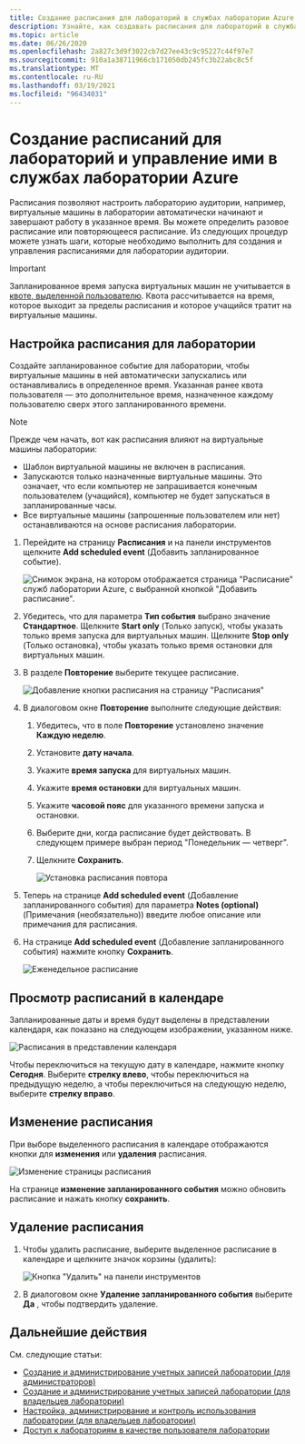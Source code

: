 ```yaml
---
title: Создание расписания для лабораторий в службах лаборатории Azure | Документация Майкрософт
description: Узнайте, как создавать расписания для лабораторий в службах лаборатории Azure, чтобы виртуальные машины в лаборатории запускались и завершать работу в указанное время.
ms.topic: article
ms.date: 06/26/2020
ms.openlocfilehash: 2a827c3d9f3022cb7d27ee43c9c95227c44f97e7
ms.sourcegitcommit: 910a1a38711966cb171050db245fc3b22abc8c5f
ms.translationtype: MT
ms.contentlocale: ru-RU
ms.lasthandoff: 03/19/2021
ms.locfileid: "96434031"
---
```

# <a name="create-and-manage-schedules-for-labs-in-azure-lab-services"></a>Создание расписаний для лабораторий и управление ими в службах лаборатории Azure 
Расписания позволяют настроить лабораторию аудитории, например, виртуальные машины в лаборатории автоматически начинают и завершают работу в указанное время. Вы можете определить разовое расписание или повторяющееся расписание. Из следующих процедур можете узнать шаги, которые необходимо выполнить для создания и управления расписаниями для лаборатории аудитории. 

> [!IMPORTANT]
> Запланированное время запуска виртуальных машин не учитывается в [квоте, выделенной пользователю](how-to-configure-student-usage.md#set-quotas-for-users). Квота рассчитывается на время, которое выходит за пределы расписания и которое учащийся тратит на виртуальные машины. 

## <a name="set-a-schedule-for-the-lab"></a>Настройка расписания для лаборатории
Создайте запланированное событие для лаборатории, чтобы виртуальные машины в ней автоматически запускались или останавливались в определенное время. Указанная ранее квота пользователя — это дополнительное время, назначенное каждому пользователю сверх этого запланированного времени. 

> [!NOTE]
> Прежде чем начать, вот как расписания влияют на виртуальные машины лаборатории: 
>- Шаблон виртуальной машины не включен в расписания. 
>- Запускаются только назначенные виртуальные машины. Это означает, что если компьютер не запрашивается конечным пользователем (учащийся), компьютер не будет запускаться в запланированные часы. 
>- Все виртуальные машины (запрошенные пользователем или нет) останавливаются на основе расписания лаборатории. 

1. Перейдите на страницу **Расписания** и на панели инструментов щелкните **Add scheduled event** (Добавить запланированное событие). 

    ![Снимок экрана, на котором отображается страница "Расписание" служб лаборатории Azure, с выбранной кнопкой "Добавить расписание".](./media/how-to-create-schedules/add-schedule-button.png)
2. Убедитесь, что для параметра **Тип события** выбрано значение **Стандартное**. Щелкните **Start only** (Только запуск), чтобы указать только время запуска для виртуальных машин. Щелкните **Stop only** (Только остановка), чтобы указать только время остановки для виртуальных машин. 
7. В разделе **Повторение** выберите текущее расписание. 

    ![Добавление кнопки расписания на страницу "Расписания"](./media/how-to-create-schedules/select-current-schedule.png)
5. В диалоговом окне **Повторение** выполните следующие действия:
    1. Убедитесь, что в поле **Повторение** установлено значение **Каждую неделю**. 
    3. Установите **дату начала**.
    4. Укажите **время запуска** для виртуальных машин.
    5. Укажите **время остановки** для виртуальных машин. 
    6. Укажите **часовой пояс** для указанного времени запуска и остановки. 
    2. Выберите дни, когда расписание будет действовать. В следующем примере выбран период "Понедельник — четверг". 
    8. Щелкните **Сохранить**. 

        ![Установка расписания повтора](./media/how-to-create-schedules/set-repeat-schedule.png)

3. Теперь на странице **Add scheduled event** (Добавление запланированного события) для параметра **Notes (optional)** (Примечания (необязательно)) введите любое описание или примечания для расписания. 
4. На странице **Add scheduled event** (Добавление запланированного события) нажмите кнопку **Сохранить**. 

    ![Еженедельное расписание](./media/how-to-create-schedules/add-schedule-page-weekly.png)

## <a name="view-schedules-in-calendar"></a>Просмотр расписаний в календаре
Запланированные даты и время будут выделены в представлении календаря, как показано на следующем изображении, указанном ниже.

![Расписания в представлении календаря](./media/how-to-create-schedules/schedules-calendar.png)

Чтобы переключиться на текущую дату в календаре, нажмите кнопку **Сегодня**. Выберите **стрелку влево**, чтобы переключиться на предыдущую неделю, а чтобы переключиться на следующую неделю, выберите **стрелку вправо**. 

## <a name="edit-a-schedule"></a>Изменение расписания
При выборе выделенного расписания в календаре отображаются кнопки для **изменения** или **удаления** расписания. 

![Изменение страницы расписания](./media/how-to-create-schedules/schedule-edit-button.png)

На странице **изменение запланированного события** можно обновить расписание и нажать кнопку **сохранить**. 

## <a name="delete-a-schedule"></a>Удаление расписания

1. Чтобы удалить расписание, выберите выделенное расписание в календаре и щелкните значок корзины (удалить):

    ![Кнопка "Удалить" на панели инструментов](./media/how-to-create-schedules/schedule-delete-button.png)
2. В диалоговом окне **Удаление запланированного события** выберите **Да** , чтобы подтвердить удаление. 



## <a name="next-steps"></a>Дальнейшие действия
См. следующие статьи:

- [Создание и администрирование учетных записей лаборатории (для администраторов)](how-to-manage-lab-accounts.md)
- [Создание и администрирование учетных записей лаборатории (для владельцев лаборатории)](how-to-manage-classroom-labs.md)
- [Настройка, администрирование и контроль использования лаборатории (для владельцев лаборатории)](how-to-configure-student-usage.md)
- [Доступ к лабораториям в качестве пользователя лаборатории](how-to-use-classroom-lab.md)
